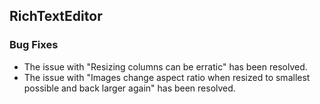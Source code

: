 ##  RichTextEditor

###    Bug Fixes

- The issue with "Resizing columns can be erratic" has been resolved.
- The issue with "Images change aspect ratio when resized to smallest possible and back larger again" has been resolved.
